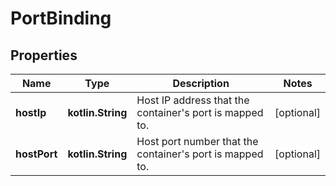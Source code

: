 # PortBinding

## Properties

| Name         | Type              | Description                                                  | Notes      |
|--------------|-------------------|--------------------------------------------------------------|------------|
| **hostIp**   | **kotlin.String** | Host IP address that the container&#39;s port is mapped to.  | [optional] |
| **hostPort** | **kotlin.String** | Host port number that the container&#39;s port is mapped to. | [optional] |



